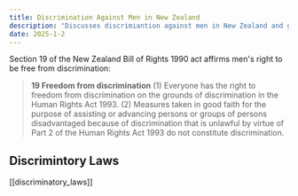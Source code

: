 ```yaml
---
title: Discrimination Against Men in New Zealand
description: "Discusses discrimiantion against men in New Zealand and gives clear examples."
date: 2025-1-2
---
```


Section 19 of the New Zealand Bill of Rights 1990 act affirms men's right to be free from discrimination:

> **19 Freedom from discrimination**
>(1) Everyone has the right to freedom from discrimination on the grounds of discrimination in the Human Rights Act 1993.
>(2) Measures taken in good faith for the purpose of assisting or advancing persons or groups of persons disadvantaged because of discrimination that is unlawful by virtue of Part 2 of the Human Rights Act 1993 do not constitute discrimination.



## Discrimintory Laws
[[discriminatory_laws]]
